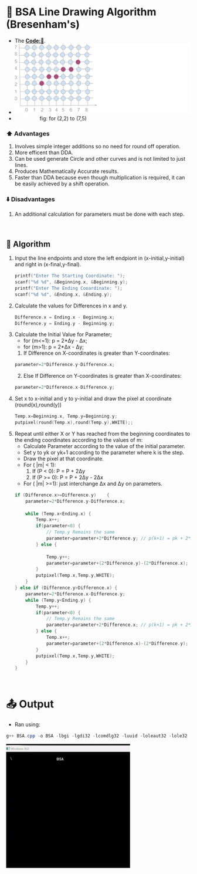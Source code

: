 # 📏 BSA Line Drawing Algorithm (Bresenham's)
- The **[Code:📑](../../C/BSA.cpp)**.
- <img src='./Resources/DDA.svg' width="700px">
- &emsp; &emsp; &emsp; &emsp;fig: for (2,2) to (7,5) 

### ⬆️ Advantages
1. Involves simple integer additions so no need for round off operation.
2. More efficent than DDA.
3. Can be used generate Circle and other curves and is not limited to just lines.
4. Produces Mathematically Accurate results.
5. Faster than DDA because even though multiplication is required, it can be easily achieved by a shift operation.

### ⬇️ Disadvantages
1. An additional calculation for parameters must be done with each step. 

&nbsp;
## 🤖 **Algorithm**
1. Input the line endpoints and store the left endpiont in (x-initial,y-initial) and right in (x-final,y-final).
    ```cpp
    printf("Enter The Starting Coordinate: ");
    scanf("%d %d", &Beginning.x, &Beginning.y);
    printf("Enter The Ending Cooardinate: ");
    scanf("%d %d", &Ending.x, &Ending.y);
    ```
2. Calculate the values for Differences in x and y. 
    ```cpp
    Difference.x = Ending.x - Beginning.x;
    Difference.y = Ending.y - Beginning.y;
    ```
3. Calculate the Initial Value for Parameter; 
    -  for (m<=1): p = 2*Δy - Δx; 
    -  for (m>1): p = 2*Δx - Δy;
    1. If Difference on X-coordinates is greater than Y-coordinates:
    ```cpp
    parameter=2*Difference.y-Difference.x; 
    ```
    2. Else If Difference on Y-coordinates is greater than X-coordinates:
    ```cpp
    parameter=2*Difference.x-Difference.y; 
    ```
4. Set x to x-initial and y to y-initial and draw the pixel at coordinate (round(x),round(y))
    ```cpp
    Temp.x=Beginning.x, Temp.y=Beginning.y;
    putpixel(round(Temp.x),round(Temp.y),WHITE);;
    ```
5. Repeat until either X or Y has reached from the beginning coordinates to the ending coordinates according to the values of m:
    - Calculate Parameter according to the value of the initial parameter.
    - Set y to yk or yk+1 according to the parameter where k is the step.
    - Draw the pixel at that coordinate.
    - For ( |m| < 1): 
        1. If (P < 0):  P = P + 2Δy
        2. If (P >= 0): P = P + 2Δy - 2Δx
    - For ( |m| >=1): just interchange Δx and Δy on parameters. 
    ```cpp
    if (Difference.x>=Difference.y)    {   
        parameter=2*Difference.y-Difference.x; 
        
        while (Temp.x<Ending.x) {
            Temp.x++;
            if(parameter<0) {
                // Temp.y Remains the same
                parameter=parameter+2*Difference.y; // p(k+1) = pk + 2*Δy;
            } else {
                
                Temp.y++;
                parameter=parameter+(2*Difference.y)-(2*Difference.x); // p(k+1) = pk + 2*Δy - 2*Δx;
            }
            putpixel(Temp.x,Temp.y,WHITE);
        }
    } else if (Difference.y>Difference.x) {
        parameter=2*Difference.x-Difference.y; 
        while (Temp.y<Ending.y) {
            Temp.y++;
            if(parameter<0) {
                // Temp.y Remains the same
                parameter=parameter+2*Difference.x; // p(k+1) = pk + 2*Δx;
            } else {
                Temp.x++;
                parameter=parameter+(2*Difference.x)-(2*Difference.y); // p(k+1) = pk + 2*Δx - 2*Δy;
            }
            putpixel(Temp.x,Temp.y,WHITE);
        }
    }
    ```

&nbsp;
# 📤 Output
- Ran using:
```powershell
g++ BSA.cpp -o BSA -lbgi -lgdi32 -lcomdlg32 -luuid -loleaut32 -lole32 ; ./BSA.exe
```
<img src='./Resources/BSA.gif'>